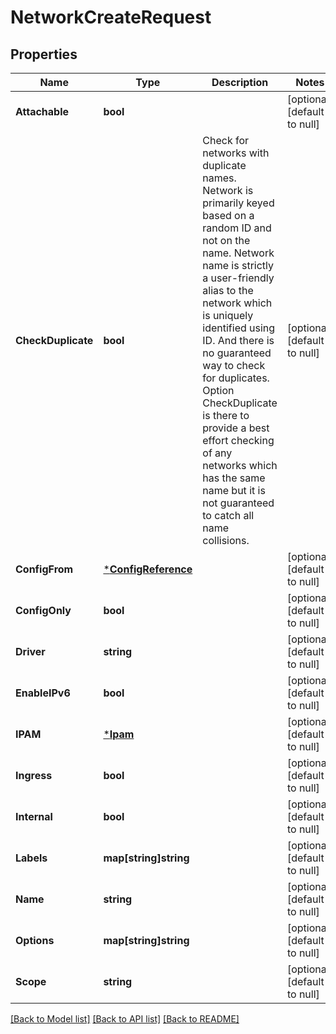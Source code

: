 # NetworkCreateRequest

## Properties
Name | Type | Description | Notes
------------ | ------------- | ------------- | -------------
**Attachable** | **bool** |  | [optional] [default to null]
**CheckDuplicate** | **bool** | Check for networks with duplicate names. Network is primarily keyed based on a random ID and not on the name. Network name is strictly a user-friendly alias to the network which is uniquely identified using ID. And there is no guaranteed way to check for duplicates. Option CheckDuplicate is there to provide a best effort checking of any networks which has the same name but it is not guaranteed to catch all name collisions. | [optional] [default to null]
**ConfigFrom** | [***ConfigReference**](ConfigReference.md) |  | [optional] [default to null]
**ConfigOnly** | **bool** |  | [optional] [default to null]
**Driver** | **string** |  | [optional] [default to null]
**EnableIPv6** | **bool** |  | [optional] [default to null]
**IPAM** | [***Ipam**](IPAM.md) |  | [optional] [default to null]
**Ingress** | **bool** |  | [optional] [default to null]
**Internal** | **bool** |  | [optional] [default to null]
**Labels** | **map[string]string** |  | [optional] [default to null]
**Name** | **string** |  | [optional] [default to null]
**Options** | **map[string]string** |  | [optional] [default to null]
**Scope** | **string** |  | [optional] [default to null]

[[Back to Model list]](../README.md#documentation-for-models) [[Back to API list]](../README.md#documentation-for-api-endpoints) [[Back to README]](../README.md)


